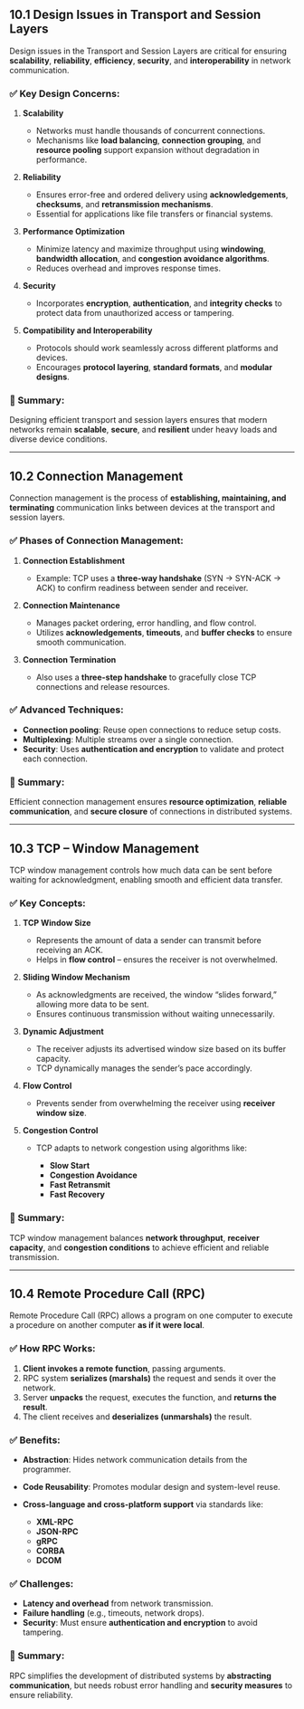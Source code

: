 
## **10.1 Design Issues in Transport and Session Layers**

Design issues in the Transport and Session Layers are critical for ensuring **scalability**, **reliability**, **efficiency**, **security**, and **interoperability** in network communication.

### ✅ Key Design Concerns:

1. **Scalability**

   * Networks must handle thousands of concurrent connections.
   * Mechanisms like **load balancing**, **connection grouping**, and **resource pooling** support expansion without degradation in performance.

2. **Reliability**

   * Ensures error-free and ordered delivery using **acknowledgements**, **checksums**, and **retransmission mechanisms**.
   * Essential for applications like file transfers or financial systems.

3. **Performance Optimization**

   * Minimize latency and maximize throughput using **windowing**, **bandwidth allocation**, and **congestion avoidance algorithms**.
   * Reduces overhead and improves response times.

4. **Security**

   * Incorporates **encryption**, **authentication**, and **integrity checks** to protect data from unauthorized access or tampering.

5. **Compatibility and Interoperability**

   * Protocols should work seamlessly across different platforms and devices.
   * Encourages **protocol layering**, **standard formats**, and **modular designs**.

### 🧠 Summary:

Designing efficient transport and session layers ensures that modern networks remain **scalable**, **secure**, and **resilient** under heavy loads and diverse device conditions.

---

## **10.2 Connection Management**

Connection management is the process of **establishing, maintaining, and terminating** communication links between devices at the transport and session layers.

### ✅ Phases of Connection Management:

1. **Connection Establishment**

   * Example: TCP uses a **three-way handshake** (SYN → SYN-ACK → ACK) to confirm readiness between sender and receiver.

2. **Connection Maintenance**

   * Manages packet ordering, error handling, and flow control.
   * Utilizes **acknowledgements**, **timeouts**, and **buffer checks** to ensure smooth communication.

3. **Connection Termination**

   * Also uses a **three-step handshake** to gracefully close TCP connections and release resources.

### ✅ Advanced Techniques:

* **Connection pooling**: Reuse open connections to reduce setup costs.
* **Multiplexing**: Multiple streams over a single connection.
* **Security**: Uses **authentication and encryption** to validate and protect each connection.

### 🧠 Summary:

Efficient connection management ensures **resource optimization**, **reliable communication**, and **secure closure** of connections in distributed systems.

---

## **10.3 TCP – Window Management**

TCP window management controls how much data can be sent before waiting for acknowledgment, enabling smooth and efficient data transfer.

### ✅ Key Concepts:

1. **TCP Window Size**

   * Represents the amount of data a sender can transmit before receiving an ACK.
   * Helps in **flow control** – ensures the receiver is not overwhelmed.

2. **Sliding Window Mechanism**

   * As acknowledgments are received, the window “slides forward,” allowing more data to be sent.
   * Ensures continuous transmission without waiting unnecessarily.

3. **Dynamic Adjustment**

   * The receiver adjusts its advertised window size based on its buffer capacity.
   * TCP dynamically manages the sender’s pace accordingly.

4. **Flow Control**

   * Prevents sender from overwhelming the receiver using **receiver window size**.

5. **Congestion Control**

   * TCP adapts to network congestion using algorithms like:

     * **Slow Start**
     * **Congestion Avoidance**
     * **Fast Retransmit**
     * **Fast Recovery**

### 🧠 Summary:

TCP window management balances **network throughput**, **receiver capacity**, and **congestion conditions** to achieve efficient and reliable transmission.

---

## **10.4 Remote Procedure Call (RPC)**

Remote Procedure Call (RPC) allows a program on one computer to execute a procedure on another computer **as if it were local**.

### ✅ How RPC Works:

1. **Client invokes a remote function**, passing arguments.
2. RPC system **serializes (marshals)** the request and sends it over the network.
3. Server **unpacks** the request, executes the function, and **returns the result**.
4. The client receives and **deserializes (unmarshals)** the result.

### ✅ Benefits:

* **Abstraction**: Hides network communication details from the programmer.
* **Code Reusability**: Promotes modular design and system-level reuse.
* **Cross-language and cross-platform support** via standards like:

  * **XML-RPC**
  * **JSON-RPC**
  * **gRPC**
  * **CORBA**
  * **DCOM**

### ✅ Challenges:

* **Latency and overhead** from network transmission.
* **Failure handling** (e.g., timeouts, network drops).
* **Security**: Must ensure **authentication and encryption** to avoid tampering.

### 🧠 Summary:

RPC simplifies the development of distributed systems by **abstracting communication**, but needs robust error handling and **security measures** to ensure reliability.

